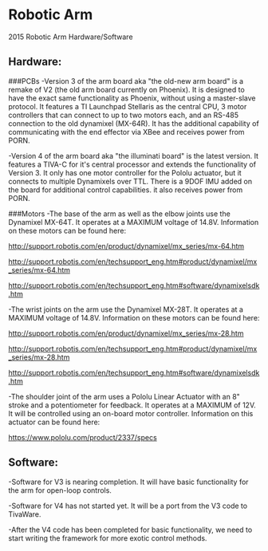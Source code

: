 Robotic Arm
===========

2015 Robotic Arm Hardware/Software

Hardware:
---------

###PCBs
-Version 3 of the arm board aka "the old-new arm board" is a remake of V2 (the old arm board currently on Phoenix). It is designed to have the exact same functionality as Phoenix, without using a master-slave protocol. It features a TI Launchpad Stellaris as the central CPU, 3 motor controllers that can connect to up to two motors each, and an RS-485 connection to the old dynamixel (MX-64R). It has the additional capability of communicating with the end effector via XBee and receives power from PORN.

-Version 4 of the arm board aka "the illuminati board" is the latest version. It features a TIVA-C for it's central processor and extends the functionality of Version 3. It only has one motor controller for the Pololu actuator, but it connects to multiple Dynamixels over TTL. There is a 9DOF IMU added on the board for additional control capabilities. it also receives power from PORN.

###Motors
-The base of the arm as well as the elbow joints use the Dynamixel MX-64T. It operates at a MAXIMUM voltage of 14.8V. Information on these motors can be found here:

http://support.robotis.com/en/product/dynamixel/mx_series/mx-64.htm

http://support.robotis.com/en/techsupport_eng.htm#product/dynamixel/mx_series/mx-64.htm

http://support.robotis.com/en/techsupport_eng.htm#software/dynamixelsdk.htm

-The wrist joints on the arm use the Dynamixel MX-28T. It operates at a MAXIMUM voltage of 14.8V. Information on these motors can be found here:

http://support.robotis.com/en/product/dynamixel/mx_series/mx-28.htm

http://support.robotis.com/en/techsupport_eng.htm#product/dynamixel/mx_series/mx-28.htm

http://support.robotis.com/en/techsupport_eng.htm#software/dynamixelsdk.htm

-The shoulder joint of the arm uses a Pololu Linear Actuator with an 8" stroke and a potentiometer for feedback. It operates at a MAXIMUM of 12V. It will be controlled using an on-board motor controller. Information on this actuator can be found here:

https://www.pololu.com/product/2337/specs


Software:
---------

-Software for V3 is nearing completion. It will have basic functionality for the arm for open-loop controls.

-Software for V4 has not started yet. It will be a port from the V3 code to TivaWare.

-After the V4 code has been completed for basic functionality, we need to start writing the framework for more exotic control methods.
